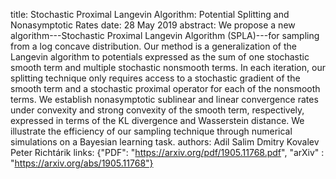 title: Stochastic Proximal Langevin Algorithm: Potential Splitting and Nonasymptotic Rates
date: 28 May 2019
abstract: We propose a new algorithm---Stochastic Proximal Langevin Algorithm (SPLA)---for sampling from a log concave distribution. Our method is a generalization of the Langevin algorithm to potentials expressed as the sum of one stochastic smooth term and multiple stochastic nonsmooth terms. In each iteration, our splitting technique only requires access to a stochastic gradient of the smooth term and a stochastic proximal operator for each of the nonsmooth terms. We establish nonasymptotic sublinear and linear convergence rates under convexity and strong convexity of the smooth term, respectively, expressed in terms of the KL divergence and Wasserstein distance. We illustrate the efficiency of our sampling technique through numerical simulations on a Bayesian learning task.
authors: Adil Salim
            Dmitry Kovalev
            Peter Richtárik
links: {"PDF": "https://arxiv.org/pdf/1905.11768.pdf", "arXiv" : "https://arxiv.org/abs/1905.11768"}